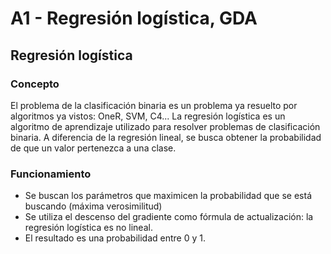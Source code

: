 # A1 - Regresión logística, GDA
## Regresión logística
### Concepto
El problema de la clasificación binaria es un problema ya resuelto por algoritmos ya vistos: OneR, SVM, C4... La regresión logística es un algoritmo de aprendizaje utilizado para resolver problemas de clasificación binaria. A diferencia de la regresión lineal, se busca obtener la probabilidad de que un valor pertenezca a una clase.

### Funcionamiento
- Se buscan los parámetros que maximicen la probabilidad que se está buscando (máxima verosimilitud)
- Se utiliza el descenso del gradiente como fórmula de actualización: la regresión logística es no lineal.
- El resultado es una probabilidad entre 0 y 1.